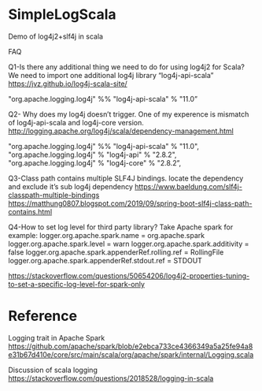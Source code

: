 # SimpleLogScala

Demo of log4j2+slf4j in scala

FAQ

Q1-Is there any additional thing we need to do for using log4j2 for Scala?
We need to import one additional log4j library “log4j-api-scala”
https://jvz.github.io/log4j-scala-site/

"org.apache.logging.log4j" %% "log4j-api-scala" % "11.0”

Q2- Why does my log4j doesn’t trigger. 
One of my experence is mismatch of log4j-api-scala and log4j-core version.
http://logging.apache.org/log4j/scala/dependency-management.html

"org.apache.logging.log4j" %% "log4j-api-scala" % "11.0",
"org.apache.logging.log4j" % "log4j-api" % "2.8.2",
"org.apache.logging.log4j" % "log4j-core" % "2.8.2”,

Q3-Class path contains multiple SLF4J bindings.
locate the dependency and exclude it’s sub log4j dependency 
https://www.baeldung.com/slf4j-classpath-multiple-bindings
https://matthung0807.blogspot.com/2019/09/spring-boot-slf4j-class-path-contains.html

Q4-How to set log level for third party library?
Take Apache spark for example:
logger.org.apache.spark.name = org.apache.spark
logger.org.apache.spark.level = warn
logger.org.apache.spark.additivity = false
logger.org.apache.spark.appenderRef.rolling.ref = RollingFile
logger.org.apache.spark.appenderRef.stdout.ref = STDOUT

https://stackoverflow.com/questions/50654206/log4j2-properties-tuning-to-set-a-specific-log-level-for-spark-only

# Reference

Logging trait in Apache Spark
https://github.com/apache/spark/blob/e2ebca733ce4366349a5a25fe94a8e31b67d410e/core/src/main/scala/org/apache/spark/internal/Logging.scala


Discussion of scala logging
https://stackoverflow.com/questions/2018528/logging-in-scala
